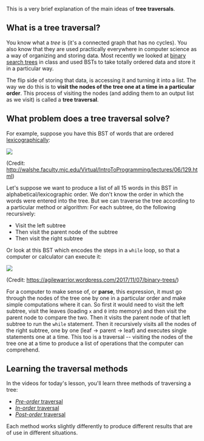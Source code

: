 This is a very brief explanation of the main ideas of **tree traversals**. 

## What is a tree traversal?

You know what a *tree* is (it's a connected graph that has no cycles). You also know that they are used practically everywhere in computer science as a way of organizing and storing data. Most recently we looked at [binary search trees](https://www.geeksforgeeks.org/binary-search-tree-data-structure/) in class and used BSTs to take totally ordered data and store it in a particular way. 

The flip side of storing that data, is accessing it and turning it into a list. The way we do this is to **visit the nodes of the tree one at a time in a particular order**. This process of visiting the nodes (and adding them to an output list as we visit) is called a **tree traversal**. 

## What problem does a tree traversal solve? 

For example, suppose you have this BST of words that are ordered [lexicographically](https://stackoverflow.com/a/60604165): 

![](http://walshe.faculty.mjc.edu/Virtual/IntroToProgramming/lectures/06/binaryTree.gif)

(Credit: http://walshe.faculty.mjc.edu/Virtual/IntroToProgramming/lectures/06/129.html)

Let's suppose we want to produce a list of all 15 words in this BST in alphabetical/lexicographic order. We don't know the order in which the words were entered into the tree. But we can traverse the tree according to a particular method or algorithm: For each subtree, do the following recursively: 

- Visit the left subtree
- Then visit the parent node of the subtree
- Then visit the right subtree

Or look at this BST which encodes the steps in a `while` loop, so that a computer or calculator can execute it: 

![](https://agilewarrior.files.wordpress.com/2017/11/code-tree.png?w=500)

(Credit: https://agilewarrior.wordpress.com/2017/11/07/binary-trees/)

For a computer to make sense of, or **parse**, this expression, it must go through the nodes of the tree one by one in a particular order and make simple computations where it can. So first it would need to visit the left subtree, visit the leaves (loading `x` and `0` into memory) and then visit the parent node to compare the two. Then it visits the parent node of that left subtree to run the `while` statement. Then it recursively visits all the nodes of the right subtree, one by one (leaf -> parent -> leaf) and executes single statements one at a time. This too is a traversal -- visiting the nodes of the tree one at a time to produce a list of operations that the computer can comprehend. 

## Learning the traversal methods

In the videos for today's lesson, you'll learn three methods of traversing a tree: 

- [*Pre-order* traversal](https://www.youtube.com/watch?v=1WxLM2hwL-U)
- [*In-order* traversal](https://www.youtube.com/watch?v=5dySuyZf9Qg)
- [*Post-order* traversal](https://www.youtube.com/watch?v=4zVdfkpcT6U)

Each method works slightly differently to produce different results that are of use in different situations. 
